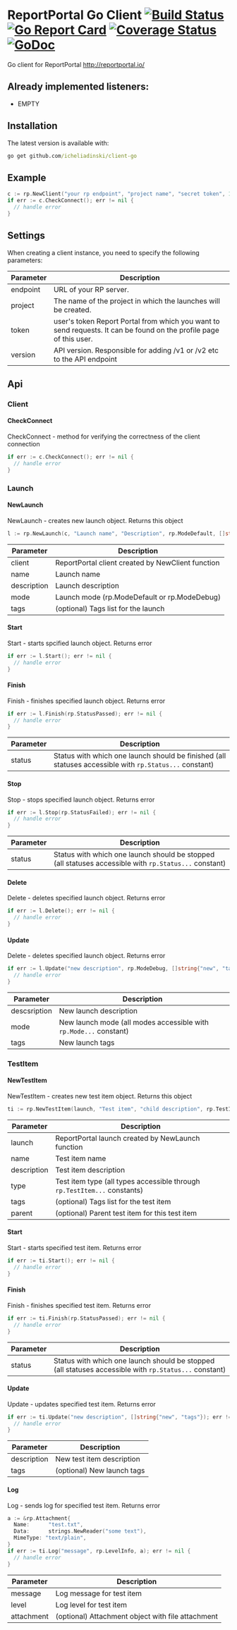 # ReportPortal Go Client [![Build Status](https://travis-ci.org/icheliadinski/client-go.svg?branch=master)](https://travis-ci.org/icheliadinski/client-go) [![Go Report Card](https://goreportcard.com/badge/github.com/icheliadinski/client-go)](https://goreportcard.com/report/github.com/icheliadinski/client-go) [![Coverage Status](https://coveralls.io/repos/github/icheliadinski/client-go/badge.svg?branch=master)](https://coveralls.io/github/icheliadinski/client-go?branch=master) [![GoDoc](https://godoc.org/github.com/icheliadinski/client-go/rp?status.svg)](https://godoc.org/github.com/icheliadinski/client-go/rp)
Go client for ReportPortal http://reportportal.io/

## Already implemented listeners:
* EMPTY


## Installation
The latest version is available with:
```cmd
go get github.com/icheliadinski/client-go
```

## Example
```go
c := rp.NewClient("your rp endpoint", "project name", "secret token", 1)
if err := c.CheckConnect(); err != nil {
  // handle error
}
```

## Settings
When creating a client instance, you need to specify the following parameters:

Parameter | Description
--------- | -----------
endpoint  | URL of your RP server.
project   | The name of the project in which the launches will be created.
token     | user's token Report Portal from which you want to send requests. It can be found on the profile page of this user.
version   | API version. Responsible for adding /v1 or /v2 etc to the API endpoint

## Api

### Client

#### CheckConnect
 CheckConnect - method for verifying the correctness of the client connection
```go
if err := c.CheckConnect(); err != nil {
  // handle error
}
```

### Launch

#### NewLaunch
 NewLaunch - creates new launch object. Returns this object
```go
l := rp.NewLaunch(c, "Launch name", "Description", rp.ModeDefault, []string{"tag1", "tag2"})
```

Parameter   | Description
----------- | -----------
client      | ReportPortal client created by NewClient function
name        | Launch name
description | Launch description
mode        | Launch mode (rp.ModeDefault or rp.ModeDebug)
tags        | (optional) Tags list for the launch

#### Start
 Start - starts spcified launch object. Returns error
```go
if err := l.Start(); err != nil {
  // handle error
}
```

#### Finish
 Finish - finishes specified launch object. Returns error
```go
if err := l.Finish(rp.StatusPassed); err != nil {
  // handle error
}
```

Parameter | Description
--------- | -----------
status    | Status with which one launch should be finished (all statuses accessible with `rp.Status...` constant)

#### Stop
 Stop - stops specified launch object. Returns error
```go
if err := l.Stop(rp.StatusFailed); err != nil {
  // handle error
}
```

Parameter | Description
--------- | -----------
status    | Status with which one launch should be stopped (all statuses accessible with `rp.Status...` constant)


#### Delete
 Delete - deletes specified launch object. Returns error
```go
if err := l.Delete(); err != nil {
  // handle error
}
```

#### Update
 Delete - deletes specified launch object. Returns error
```go
if err := l.Update("new description", rp.ModeDebug, []string{"new", "tags"}); err != nil {
  // handle error
}
```

Parameter    | Description
------------ | -----------
descsription | New launch description
mode         | New launch mode (all modes accessible with `rp.Mode...` constant)
tags         | New launch tags

### TestItem

#### NewTestItem
 NewTestItem - creates new test item object. Returns this object
```go
ti := rp.NewTestItem(launch, "Test item", "child description", rp.TestItemTest, []string{"tag1", "tag2"}, nil)
```

Parameter   | Description
----------- | -----------
launch      | ReportPortal launch created by NewLaunch function
name        | Test item name
description | Test item description
type        | Test item type (all types accessible through `rp.TestItem...` constants)
tags        | (optional) Tags list for the test item
parent      | (optional) Parent test item for this test item

#### Start
 Start - starts specified test item. Returns error
```go
if err := ti.Start(); err != nil {
  // handle error
}
```

#### Finish
 Finish - finishes specified test item. Returns error
```go
if err := ti.Finish(rp.StatusPassed); err != nil {
  // handle error
}
```

Parameter | Description
--------- | -----------
status    | Status with which one launch should be stopped (all statuses accessible with `rp.Status...` constant)

#### Update
 Update - updates specified test item. Returns error
```go
if err := ti.Update("new description", []string{"new", "tags"}); err != nil {
  // handle error
}
```

Parameter   | Description
----------- | -----------
description | New test item description
tags        | (optional) New launch tags

#### Log
 Log - sends log for specified test item. Returns error
```go
a := &rp.Attachment{
  Name:      "test.txt",
  Data:      strings.NewReader("some text"),
  MimeType: "text/plain",
}
if err := ti.Log("message", rp.LevelInfo, a); err != nil {
  // handle error
}
```

Parameter  | Description
---------- | -----------
message    | Log message for test item
level      | Log level for test item
attachment | (optional) Attachment object with file attachment
